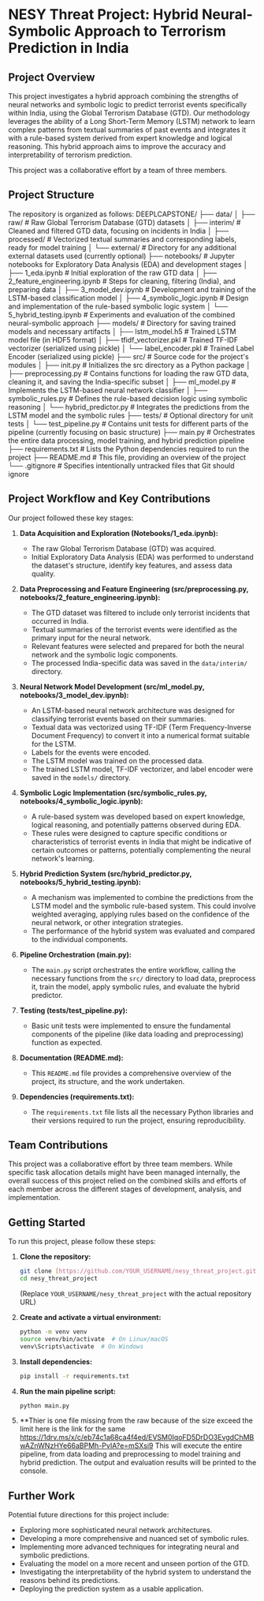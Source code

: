 # NESY Threat Project: Hybrid Neural-Symbolic Approach to Terrorism Prediction in India

## Project Overview

This project investigates a hybrid approach combining the strengths of neural networks and symbolic logic to predict terrorist events specifically within India, using the Global Terrorism Database (GTD). Our methodology leverages the ability of a Long Short-Term Memory (LSTM) network to learn complex patterns from textual summaries of past events and integrates it with a rule-based system derived from expert knowledge and logical reasoning. This hybrid approach aims to improve the accuracy and interpretability of terrorism prediction.

This project was a collaborative effort by a team of three members.

## Project Structure

The repository is organized as follows:
DEEPLCAPSTONE/
├── data/
│ ├── raw/ # Raw Global Terrorism Database (GTD) datasets
│ ├── interim/ # Cleaned and filtered GTD data, focusing on incidents in India
│ ├── processed/ # Vectorized textual summaries and corresponding labels, ready for model training
│ └── external/ # Directory for any additional external datasets used (currently optional)
├── notebooks/ # Jupyter notebooks for Exploratory Data Analysis (EDA) and development stages
│ ├── 1_eda.ipynb # Initial exploration of the raw GTD data
│ ├── 2_feature_engineering.ipynb # Steps for cleaning, filtering (India), and preparing data
│ ├── 3_model_dev.ipynb # Development and training of the LSTM-based classification model
│ ├── 4_symbolic_logic.ipynb # Design and implementation of the rule-based symbolic logic system
│ └── 5_hybrid_testing.ipynb # Experiments and evaluation of the combined neural-symbolic approach
├── models/ # Directory for saving trained models and necessary artifacts
│ ├── lstm_model.h5 # Trained LSTM model file (in HDF5 format)
│ ├── tfidf_vectorizer.pkl # Trained TF-IDF vectorizer (serialized using pickle)
│ └── label_encoder.pkl # Trained Label Encoder (serialized using pickle)
├── src/ # Source code for the project's modules
│ ├── init.py # Initializes the src directory as a Python package
│ ├── preprocessing.py # Contains functions for loading the raw GTD data, cleaning it, and saving the India-specific subset
│ ├── ml_model.py # Implements the LSTM-based neural network classifier
│ ├── symbolic_rules.py # Defines the rule-based decision logic using symbolic reasoning
│ └── hybrid_predictor.py # Integrates the predictions from the LSTM model and the symbolic rules
├── tests/ # Optional directory for unit tests
│ └── test_pipeline.py # Contains unit tests for different parts of the pipeline (currently focusing on basic structure)
├── main.py # Orchestrates the entire data processing, model training, and hybrid prediction pipeline
├── requirements.txt # Lists the Python dependencies required to run the project
├── README.md # This file, providing an overview of the project
└── .gitignore # Specifies intentionally untracked files that Git should ignore

## Project Workflow and Key Contributions

Our project followed these key stages:

1.  **Data Acquisition and Exploration (Notebooks/1_eda.ipynb):**

    - The raw Global Terrorism Database (GTD) was acquired.
    - Initial Exploratory Data Analysis (EDA) was performed to understand the dataset's structure, identify key features, and assess data quality.

2.  **Data Preprocessing and Feature Engineering (src/preprocessing.py, notebooks/2_feature_engineering.ipynb):**

    - The GTD dataset was filtered to include only terrorist incidents that occurred in India.
    - Textual summaries of the terrorist events were identified as the primary input for the neural network.
    - Relevant features were selected and prepared for both the neural network and the symbolic logic components.
    - The processed India-specific data was saved in the `data/interim/` directory.

3.  **Neural Network Model Development (src/ml_model.py, notebooks/3_model_dev.ipynb):**

    - An LSTM-based neural network architecture was designed for classifying terrorist events based on their summaries.
    - Textual data was vectorized using TF-IDF (Term Frequency-Inverse Document Frequency) to convert it into a numerical format suitable for the LSTM.
    - Labels for the events were encoded.
    - The LSTM model was trained on the processed data.
    - The trained LSTM model, TF-IDF vectorizer, and label encoder were saved in the `models/` directory.

4.  **Symbolic Logic Implementation (src/symbolic_rules.py, notebooks/4_symbolic_logic.ipynb):**

    - A rule-based system was developed based on expert knowledge, logical reasoning, and potentially patterns observed during EDA.
    - These rules were designed to capture specific conditions or characteristics of terrorist events in India that might be indicative of certain outcomes or patterns, potentially complementing the neural network's learning.

5.  **Hybrid Prediction System (src/hybrid_predictor.py, notebooks/5_hybrid_testing.ipynb):**

    - A mechanism was implemented to combine the predictions from the LSTM model and the symbolic rule-based system. This could involve weighted averaging, applying rules based on the confidence of the neural network, or other integration strategies.
    - The performance of the hybrid system was evaluated and compared to the individual components.

6.  **Pipeline Orchestration (main.py):**

    - The `main.py` script orchestrates the entire workflow, calling the necessary functions from the `src/` directory to load data, preprocess it, train the model, apply symbolic rules, and evaluate the hybrid predictor.

7.  **Testing (tests/test_pipeline.py):**

    - Basic unit tests were implemented to ensure the fundamental components of the pipeline (like data loading and preprocessing) function as expected.

8.  **Documentation (README.md):**

    - This `README.md` file provides a comprehensive overview of the project, its structure, and the work undertaken.

9.  **Dependencies (requirements.txt):**
    - The `requirements.txt` file lists all the necessary Python libraries and their versions required to run the project, ensuring reproducibility.

## Team Contributions

This project was a collaborative effort by three team members. While specific task allocation details might have been managed internally, the overall success of this project relied on the combined skills and efforts of each member across the different stages of development, analysis, and implementation.

## Getting Started

To run this project, please follow these steps:

1.  **Clone the repository:**

    ```bash
    git clone [https://github.com/YOUR_USERNAME/nesy_threat_project.git](https://github.com/YOUR_USERNAME/nesy_threat_project.git)
    cd nesy_threat_project
    ```

    (Replace `YOUR_USERNAME/nesy_threat_project` with the actual repository URL)

2.  **Create and activate a virtual environment:**

    ```bash
    python -m venv venv
    source venv/bin/activate  # On Linux/macOS
    venv\Scripts\activate  # On Windows
    ```

3.  **Install dependencies:**

    ```bash
    pip install -r requirements.txt
    ```

4.  **Run the main pipeline script:**
    ```bash
    python main.py
    ```
5. **Thier is one file missing from the raw because of the size exceed the limit here is the link for the same https://1drv.ms/x/c/eb74c1a68ca4f4ed/EVSM0IqoFD5DrDO3EvgdChMBwAZnWNzHYe66aBPMh-PvIA?e=mSXsi9
This will execute the entire pipeline, from data loading and preprocessing to model training and hybrid prediction. The output and evaluation results will be printed to the console.

## Further Work

Potential future directions for this project include:

- Exploring more sophisticated neural network architectures.
- Developing a more comprehensive and nuanced set of symbolic rules.
- Implementing more advanced techniques for integrating neural and symbolic predictions.
- Evaluating the model on a more recent and unseen portion of the GTD.
- Investigating the interpretability of the hybrid system to understand the reasons behind its predictions.
- Deploying the prediction system as a usable application.
